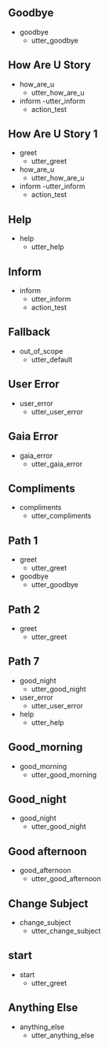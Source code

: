 ## Goodbye
* goodbye
    - utter_goodbye

## How Are U Story
* how_are_u
    - utter_how_are_u
* inform
    -utter_inform
    - action_test

## How Are U Story 1
* greet
    - utter_greet
* how_are_u
    - utter_how_are_u
* inform
    -utter_inform
    - action_test

## Help
* help
    - utter_help  

## Inform
* inform
    - utter_inform
    - action_test

## Fallback
* out_of_scope
    - utter_default

## User Error
* user_error
    - utter_user_error

## Gaia Error
* gaia_error
    - utter_gaia_error

## Compliments
* compliments
    - utter_compliments

## Path 1
* greet
    - utter_greet
* goodbye
    - utter_goodbye

## Path 2
* greet
    - utter_greet

## Path 7
* good_night
    - utter_good_night
* user_error
    - utter_user_error
* help
    - utter_help

## Good_morning
* good_morning
    - utter_good_morning

## Good_night
* good_night
    - utter_good_night

## Good afternoon
* good_afternoon
    - utter_good_afternoon

## Change Subject
* change_subject
    - utter_change_subject

## start
* start
    - utter_greet

## Anything Else
* anything_else
    - utter_anything_else